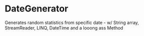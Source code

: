 # DateGenerator
Generates random statistics from specific date - w/ String array, StreamReader, LINQ, DateTime and a looong ass Method
